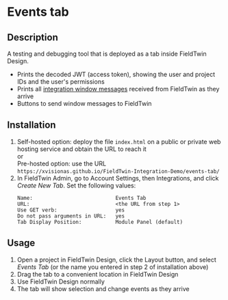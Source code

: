 # Events tab

## Description

A testing and debugging tool that is deployed as a tab inside FieldTwin Design.

* Prints the decoded JWT (access token), showing the user and project IDs and the user's permissions
* Prints all [integration window messages](../INTEGRATIONS.md#communication-from-fieldtwin-to-integration)
  received from FieldTwin as they arrive
* Buttons to send window messages to FieldTwin

## Installation

1. Self-hosted option: deploy the file `index.html` on a public or private web
   hosting service and obtain the URL to reach it  
   or  
   Pre-hosted option: use the URL `https://xvisionas.github.io/FieldTwin-Integration-Demo/events-tab/`
2. In FieldTwin Admin, go to Account Settings, then Integrations, and click _Create New Tab_.
   Set the following values:  
   ```
   Name:                           Events Tab
   URL:                            <the URL from step 1>
   Use GET verb:                   yes
   Do not pass arguments in URL:   yes
   Tab Display Position:           Module Panel (default)
   ```

## Usage

1. Open a project in FieldTwin Design, click the Layout button, and select _Events Tab_
   (or the name you entered in step 2 of installation above)
2. Drag the tab to a convenient location in FieldTwin Design
3. Use FieldTwin Design normally
4. The tab will show selection and change events as they arrive
